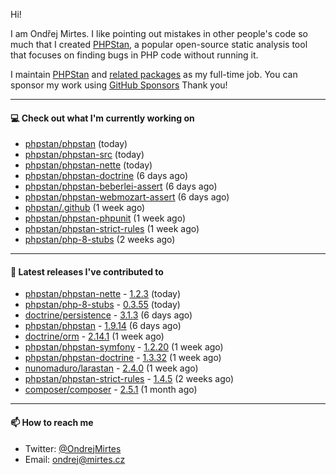 Hi!

I am Ondřej Mirtes. I like pointing out mistakes in other people's code so much that I created [PHPStan](https://phpstan.org/), a popular open-source static analysis tool that focuses on finding bugs in PHP code without running it.

I maintain [PHPStan](https://github.com/phpstan/phpstan) and [related packages](https://github.com/phpstan/) as my full-time job. You can sponsor my work using [GitHub Sponsors](https://github.com/sponsors/ondrejmirtes) Thank you!

---

#### 💻 Check out what I'm currently working on

- [phpstan/phpstan](https://github.com/phpstan/phpstan) (today)
- [phpstan/phpstan-src](https://github.com/phpstan/phpstan-src) (today)
- [phpstan/phpstan-nette](https://github.com/phpstan/phpstan-nette) (today)
- [phpstan/phpstan-doctrine](https://github.com/phpstan/phpstan-doctrine) (6 days ago)
- [phpstan/phpstan-beberlei-assert](https://github.com/phpstan/phpstan-beberlei-assert) (6 days ago)
- [phpstan/phpstan-webmozart-assert](https://github.com/phpstan/phpstan-webmozart-assert) (6 days ago)
- [phpstan/.github](https://github.com/phpstan/.github) (1 week ago)
- [phpstan/phpstan-phpunit](https://github.com/phpstan/phpstan-phpunit) (1 week ago)
- [phpstan/phpstan-strict-rules](https://github.com/phpstan/phpstan-strict-rules) (1 week ago)
- [phpstan/php-8-stubs](https://github.com/phpstan/php-8-stubs) (2 weeks ago)

---

#### 🔭 Latest releases I've contributed to

- [phpstan/phpstan-nette](https://github.com/phpstan/phpstan-nette) - [1.2.3](https://github.com/phpstan/phpstan-nette/releases/tag/1.2.3) (today)
- [phpstan/php-8-stubs](https://github.com/phpstan/php-8-stubs) - [0.3.55](https://github.com/phpstan/php-8-stubs/releases/tag/0.3.55) (today)
- [doctrine/persistence](https://github.com/doctrine/persistence) - [3.1.3](https://github.com/doctrine/persistence/releases/tag/3.1.3) (6 days ago)
- [phpstan/phpstan](https://github.com/phpstan/phpstan) - [1.9.14](https://github.com/phpstan/phpstan/releases/tag/1.9.14) (6 days ago)
- [doctrine/orm](https://github.com/doctrine/orm) - [2.14.1](https://github.com/doctrine/orm/releases/tag/2.14.1) (1 week ago)
- [phpstan/phpstan-symfony](https://github.com/phpstan/phpstan-symfony) - [1.2.20](https://github.com/phpstan/phpstan-symfony/releases/tag/1.2.20) (1 week ago)
- [phpstan/phpstan-doctrine](https://github.com/phpstan/phpstan-doctrine) - [1.3.32](https://github.com/phpstan/phpstan-doctrine/releases/tag/1.3.32) (1 week ago)
- [nunomaduro/larastan](https://github.com/nunomaduro/larastan) - [2.4.0](https://github.com/nunomaduro/larastan/releases/tag/2.4.0) (1 week ago)
- [phpstan/phpstan-strict-rules](https://github.com/phpstan/phpstan-strict-rules) - [1.4.5](https://github.com/phpstan/phpstan-strict-rules/releases/tag/1.4.5) (2 weeks ago)
- [composer/composer](https://github.com/composer/composer) - [2.5.1](https://github.com/composer/composer/releases/tag/2.5.1) (1 month ago)

---

#### 📫 How to reach me

- Twitter: [@OndrejMirtes](https://twitter.com/ondrejmirtes)
- Email: [ondrej@mirtes.cz](mailto:ondrej@mirtes.cz)
